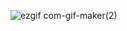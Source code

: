 ![ezgif com-gif-maker(2)](https://user-images.githubusercontent.com/70608758/198829441-07b66eff-4487-4717-af96-80f87c2b9e02.gif)
